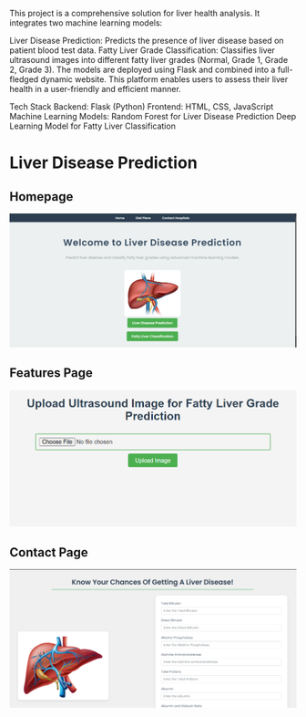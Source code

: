 This project is a comprehensive solution for liver health analysis. It integrates two machine learning models:

Liver Disease Prediction: Predicts the presence of liver disease based on patient blood test data.
Fatty Liver Grade Classification: Classifies liver ultrasound images into different fatty liver grades (Normal, Grade 1, Grade 2, Grade 3).
The models are deployed using Flask and combined into a full-fledged dynamic website. This platform enables users to assess their liver health in a user-friendly and efficient manner.

Tech Stack
Backend: Flask (Python)
Frontend: HTML, CSS, JavaScript
Machine Learning Models:
Random Forest for Liver Disease Prediction
Deep Learning Model for Fatty Liver Classification

# Liver Disease Prediction

## Homepage
![Homepage](Homepage.png)

## Features Page
![Second Page](secondpage.png)

## Contact Page
![Third Page](Thirdpage.png)

